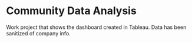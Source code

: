 # Community Data Analysis
Work project that shows the dashboard created in Tableau. Data has been sanitized of company info.
